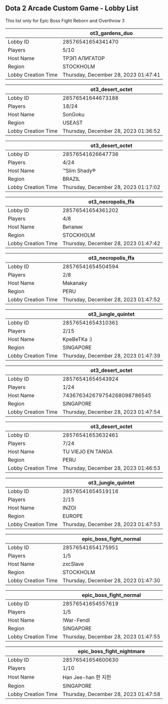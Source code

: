 ## Dota 2 Arcade Custom Game - Lobby List

This list only for Epic Boss Fight Reborn and Overthrow 3

|  | ot3_gardens_duo |
| ------ | ------ |
| Lobby ID | 28576541654341470 |
| Players | 5/10 |
| Host Name | ТРЭП АЛИГАТОР |
| Region | STOCKHOLM |
| Lobby Creation Time | Thursday, December 28, 2023 01:47:41 |


|  | ot3_desert_octet |
| ------ | ------ |
| Lobby ID | 28576541644673188 |
| Players | 18/24 |
| Host Name | SonGoku |
| Region | USEAST |
| Lobby Creation Time | Thursday, December 28, 2023 01:36:52 |


|  | ot3_desert_octet |
| ------ | ------ |
| Lobby ID | 28576541626647736 |
| Players | 4/24 |
| Host Name | ™Slim Shady® |
| Region | BRAZIL |
| Lobby Creation Time | Thursday, December 28, 2023 01:17:02 |


|  | ot3_necropolis_ffa |
| ------ | ------ |
| Lobby ID | 28576541654361202 |
| Players | 4/8 |
| Host Name | Виталик |
| Region | STOCKHOLM |
| Lobby Creation Time | Thursday, December 28, 2023 01:47:42 |


|  | ot3_necropolis_ffa |
| ------ | ------ |
| Lobby ID | 28576541654504594 |
| Players | 2/8 |
| Host Name | Makanaky |
| Region | PERU |
| Lobby Creation Time | Thursday, December 28, 2023 01:47:52 |


|  | ot3_jungle_quintet |
| ------ | ------ |
| Lobby ID | 28576541654310361 |
| Players | 2/15 |
| Host Name | KpeBeTKa :) |
| Region | SINGAPORE |
| Lobby Creation Time | Thursday, December 28, 2023 01:47:39 |


|  | ot3_desert_octet |
| ------ | ------ |
| Lobby ID | 28576541654543924 |
| Players | 1/24 |
| Host Name | 743676342679754268098786545 |
| Region | SINGAPORE |
| Lobby Creation Time | Thursday, December 28, 2023 01:47:54 |


|  | ot3_desert_octet |
| ------ | ------ |
| Lobby ID | 28576541653632461 |
| Players | 7/24 |
| Host Name | TU VIEJO EN TANGA |
| Region | PERU |
| Lobby Creation Time | Thursday, December 28, 2023 01:46:53 |


|  | ot3_jungle_quintet |
| ------ | ------ |
| Lobby ID | 28576541654519116 |
| Players | 2/15 |
| Host Name | INZOI |
| Region | EUROPE |
| Lobby Creation Time | Thursday, December 28, 2023 01:47:53 |


|  | epic_boss_fight_normal |
| ------ | ------ |
| Lobby ID | 28576541654175951 |
| Players | 1/5 |
| Host Name | zxcSlave |
| Region | STOCKHOLM |
| Lobby Creation Time | Thursday, December 28, 2023 01:47:30 |


|  | epic_boss_fight_normal |
| ------ | ------ |
| Lobby ID | 28576541654557619 |
| Players | 1/5 |
| Host Name | !War-Fendi |
| Region | SINGAPORE |
| Lobby Creation Time | Thursday, December 28, 2023 01:47:55 |


|  | epic_boss_fight_nightmare |
| ------ | ------ |
| Lobby ID | 28576541654600630 |
| Players | 1/10 |
| Host Name | Han Jee-han  한 지한 |
| Region | SINGAPORE |
| Lobby Creation Time | Thursday, December 28, 2023 01:47:58 |


